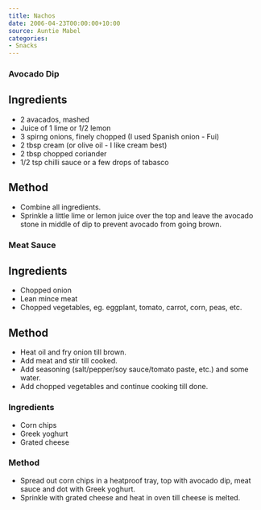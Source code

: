 ```yaml
---
title: Nachos
date: 2006-04-23T00:00:00+10:00
source: Auntie Mabel
categories:
- Snacks
---
```










### Avocado Dip

## Ingredients

* 2 avacados, mashed
* Juice of 1 lime or 1/2 lemon
* 3 spirng onions, finely chopped (I used Spanish onion - Fui)
* 2 tbsp cream (or olive oil - I like cream best)
* 2 tbsp chopped coriander
* 1/2 tsp chilli sauce or a few drops of tabasco

## Method

* Combine all ingredients. 
* Sprinkle a little lime or lemon juice over the top and leave the avocado stone in middle of dip to prevent avocado from going brown.

### Meat Sauce

## Ingredients

* Chopped onion
* Lean mince meat
* Chopped vegetables, eg. eggplant, tomato, carrot, corn, peas, etc.

## Method

* Heat oil and fry onion till brown. 
* Add meat and stir till cooked. 
* Add seasoning (salt/pepper/soy sauce/tomato paste, etc.) and some water. 
* Add chopped vegetables and continue cooking till done.

### Ingredients

* Corn chips
* Greek yoghurt
* Grated cheese

### Method

* Spread out corn chips in a heatproof tray, top with avocado dip, meat sauce and dot with Greek yoghurt. 
* Sprinkle with grated cheese and heat in oven till cheese is melted.
